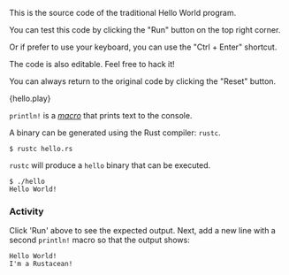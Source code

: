 This is the source code of the traditional Hello World program.

You can test this code by clicking the "Run" button on the top right corner.

Or if prefer to use your keyboard, you can use the "Ctrl + Enter" shortcut.

The code is also editable.  Feel free to hack it!

You can always return to the original code by clicking the "Reset" button.

{hello.play}

`println!` is a [*macro*][macros] that prints text to the
console.

A binary can be generated using the Rust compiler: `rustc`.

```
$ rustc hello.rs
```

`rustc` will produce a `hello` binary that can be executed.

```
$ ./hello
Hello World!
```

### Activity

Click 'Run' above to see the expected output. Next, add a new
line with a second `println!` macro so that the output
shows:
```
Hello World!
I'm a Rustacean!
```

[macros]: ./macros.html
